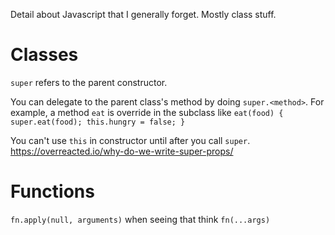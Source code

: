 Detail about Javascript that I generally forget. Mostly class stuff.

# Classes

`super` refers to the parent constructor.

You can delegate to the parent class's method by doing `super.<method>`. For example, a method `eat` is override in the subclass like `eat(food) { super.eat(food); this.hungry = false; }`

You can't use `this` in constructor until after you call `super`.
https://overreacted.io/why-do-we-write-super-props/

# Functions

`fn.apply(null, arguments)` when seeing that think `fn(...args)`
